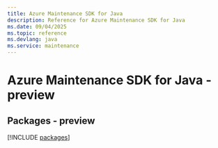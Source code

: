 ```yaml
---
title: Azure Maintenance SDK for Java
description: Reference for Azure Maintenance SDK for Java
ms.date: 09/04/2025
ms.topic: reference
ms.devlang: java
ms.service: maintenance
---
```

# Azure Maintenance SDK for Java - preview
## Packages - preview
[!INCLUDE [packages](maintenance-index.md)]